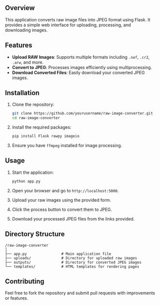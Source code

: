 ## Overview
This application converts raw image files into JPEG format using Flask. It provides a simple web interface for uploading, processing, and downloading images.

## Features
- **Upload RAW Images**: Supports multiple formats including `.nef`, `.cr2`, `.arw`, and more.
- **Convert to JPEG**: Processes images efficiently using multiprocessing.
- **Download Converted Files**: Easily download your converted JPEG images.

## Installation
1. Clone the repository:
   ```bash
   git clone https://github.com/yourusername/raw-image-converter.git
   cd raw-image-converter
   ```

2. Install the required packages:
   ```bash
   pip install Flask rawpy imageio
   ```

3. Ensure you have `ffmpeg` installed for image processing.

## Usage
1. Start the application:
   ```bash
   python app.py
   ```

2. Open your browser and go to `http://localhost:5000`.

3. Upload your raw images using the provided form.

4. Click the process button to convert them to JPEG.

5. Download your processed JPEG files from the links provided.

## Directory Structure
```
/raw-image-converter
│
├── app.py                # Main application file
├── uploads/              # Directory for uploaded raw images
├── outputs/              # Directory for converted JPEG images
└── templates/            # HTML templates for rendering pages
```

## Contributing
Feel free to fork the repository and submit pull requests with improvements or features.

